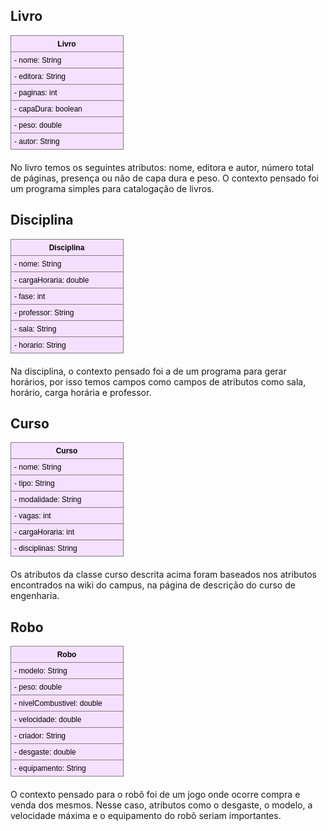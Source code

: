 ## Livro

![Imagem UML Livro](modelagem-livro.png)

No livro temos os seguintes atributos: nome, editora e autor, número total de páginas, presença ou não de capa dura e peso. O contexto pensado foi um programa simples para catalogação de livros.

## Disciplina

![Imagem UML Disciplina](modelagem-disciplina.png)

 Na disciplina, o contexto pensado foi a de um programa para gerar horários, por isso temos campos como campos de atributos como sala, horário, carga horária e professor.

## Curso

![Imagem UML Curso](modelagem-curso.png)

Os atributos da classe curso descrita acima foram baseados nos atributos encontrados na wiki do campus, na página de descrição do curso de engenharia.

## Robo

![Imagem UML Robo](modelagem-Robo.png)

O contexto pensado para o robô foi de um jogo onde ocorre compra e venda dos mesmos. Nesse caso, atributos como o desgaste, o modelo, a velocidade máxima e o equipamento do robô seriam importantes.
